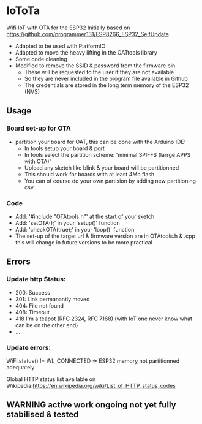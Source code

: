 # IoToTa
Wifi IoT with OTA for the ESP32
Initially based on https://github.com/programmer131/ESP8266_ESP32_SelfUpdate
- Adapted to be used with PlatformIO
- Adapted to move the heavy lifting in the OATtools library
- Some code cleaning
- Modified to remove the SSID & password from the firmware bin 
  - These will be requested to the user if they are not available 
  - So they are never included in the program file available in Github 
  - The credentials are stored in the long term memory of the ESP32 (NVS)

## Usage
### Board set-up for OTA
- partition your board for OAT, this can be done with the Arduino IDE:
  - In tools setup your board & port
  - In tools select the partition scheme: 'minimal SPIFFS (larrge APPS with OTA)'  
  - Upload any sketch like blink & your board will be partitionned
  - This should work for boards with at least 4Mb flash
  - You can of course do your own partision by adding new partitioning csv
### Code
- Add: '#include "OTAtools.h"' at the start of your sketch
- Add: 'setOTA();' in your 'setup()' function
- Add: 'checkOTA(true);' in your 'loop()' function
- The set-up of the target url & firmware version are in OTAtools.h & .cpp this will change in future versions to be more practical

## Errors
### Update http Status:
- 200: Success
- 301: Link permanantly moved
- 404: File not found
- 408: Timeout
- 418 I'm a teapot (RFC 2324, RFC 7168) (with IoT one never know what can be on the other end)
- ...

### Update errors:
WiFi.status() != WL_CONNECTED -> ESP32 memory not partitionned adequately


Global HTTP status list available on Wikipedia:https://en.wikipedia.org/wiki/List_of_HTTP_status_codes

## WARNING active work ongoing not yet fully stabilised & tested
